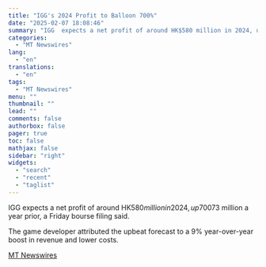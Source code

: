 ```yaml
---
title: "IGG's 2024 Profit to Balloon 700%"
date: "2025-02-07 18:08:46"
summary: "IGG  expects a net profit of around HK$580 million in 2024, up 700% from HK$73 million a year prior, a Friday bourse filing said. The game developer attributed the upbeat forecast to a 9% year-over-year boost in revenue and lower costs."
categories:
  - "MT Newswires"
lang:
  - "en"
translations:
  - "en"
tags:
  - "MT Newswires"
menu: ""
thumbnail: ""
lead: ""
comments: false
authorbox: false
pager: true
toc: false
mathjax: false
sidebar: "right"
widgets:
  - "search"
  - "recent"
  - "taglist"
---
```


IGG expects a net profit of around HK$580 million in 2024, up 700% from HK$73 million a year prior, a Friday bourse filing said.

The game developer attributed the upbeat forecast to a 9% year-over-year boost in revenue and lower costs.

[MT Newswires](https://www.tradingview.com/news/mtnewswires.com:20250207:G2465086:0/)
